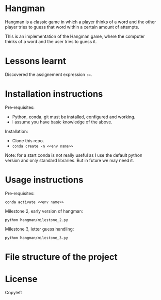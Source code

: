 # Hangman
Hangman is a classic game in which a player thinks of a word and the other player tries to guess that word within a certain amount of attempts.

This is an implementation of the Hangman game, where the computer thinks of a word and the user tries to guess it. 

# Lessons learnt
Discovered the assignement expression `:=`.

# Installation instructions
Pre-requisites:
- Python, conda, git must be installed, configured and working.
- I assume you have basic knowledge of the above.

Installation:
- Clone this repo.
- `conda create -n <<env name>>`

Note: for a start conda is not really useful as I use the default python version and only standard libraries. But in future we may need it.

# Usage instructions
Pre-requisites:

    conda activate <<env name>>

Milestone 2, early version of hangman:

    python hangman/milestone_2.py

Milestone 3, letter guess handling:

    python hangman/milestone_3.py

# File structure of the project

# License
Copyleft